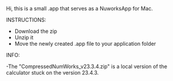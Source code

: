 Hi, this is a small .app that serves as a NuworksApp for Mac. 


INSTRUCTIONS:
- Download the zip
- Unzip it
- Move the newly created .app file to your application folder

INFO:

-The "CompressedNumWorks_v23.3.4.zip" is a local version of the calculator stuck on the version 23.4.3.